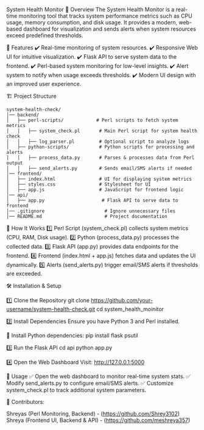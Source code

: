 System Health Monitor
📌 Overview
The System Health Monitor is a real-time monitoring tool that tracks system performance metrics such as CPU usage, memory consumption, and disk usage. It provides a modern, web-based dashboard for visualization and sends alerts when system resources exceed predefined thresholds.

🎯 Features
✔️ Real-time monitoring of system resources.
✔️ Responsive Web UI for intuitive visualization.
✔️ Flask API to serve system data to the frontend.
✔️ Perl-based system monitoring for low-level insights.
✔️ Alert system to notify when usage exceeds thresholds.
✔️ Modern UI design with an improved user experience.

🏗️ Project Structure
```  
system-health-check/
│── backend/
│   ├── perl-scripts/            # Perl scripts to fetch system metrics
│   │   ├── system_check.pl       # Main Perl script for system health check
│   │   ├── log_parser.pl         # Optional script to analyze logs
│   ├── python-scripts/           # Python scripts for processing and alerts
│   │   ├── process_data.py       # Parses & processes data from Perl output
│   │   ├── send_alerts.py        # Sends email/SMS alerts if needed
│── frontend/
│   ├── index.html                # UI for displaying system metrics
│   ├── styles.css                # Stylesheet for UI
│   ├── app.js                    # JavaScript for frontend logic
│── api/
│   ├── app.py                     # Flask API to serve data to frontend
│── .gitignore                      # Ignore unnecessary files
│── README.md                       # Project documentation
```

🚀 How It Works
1️⃣ Perl Script (system_check.pl) collects system metrics (CPU, RAM, Disk usage).
2️⃣ Python (process_data.py) processes the collected data.
3️⃣ Flask API (app.py) provides data endpoints for the frontend.
4️⃣ Frontend (index.html + app.js) fetches data and updates the UI dynamically.
5️⃣ Alerts (send_alerts.py) trigger email/SMS alerts if thresholds are exceeded.

🛠️ Installation & Setup

1️⃣ Clone the Repository
git clone https://github.com/your-username/system-health-check.git
cd system_health_moinitor

2️⃣ Install Dependencies
Ensure you have Python 3 and Perl installed.

📌 Install Python dependencies:
pip install flask psutil

3️⃣ Run the Flask API
cd api
python app.py

4️⃣ Open the Web Dashboard
Visit:
http://127.0.0.1:5000

🔧 Usage
✅ Open the web dashboard to monitor real-time system stats.
✅ Modify send_alerts.py to configure email/SMS alerts.
✅ Customize system_check.pl to track additional system parameters.

🤝 Contributors:

Shreyas (Perl Monitoring, Backend) - (https://github.com/Shrey3102)
Shreya (Frontend UI, Backend & API) - (https://github.com/meshreya357)
